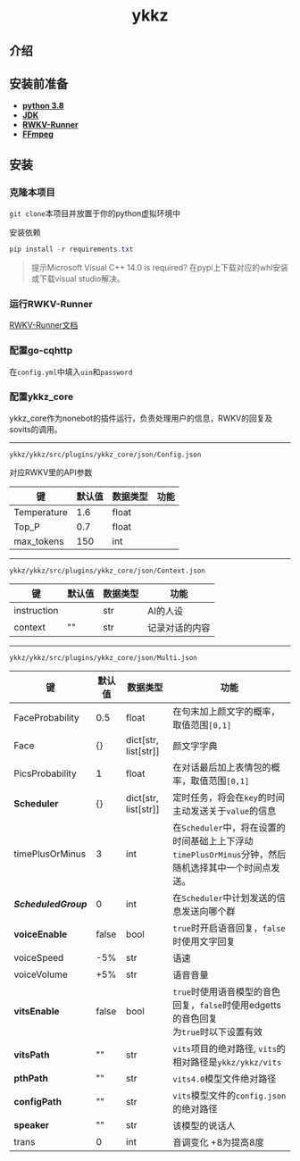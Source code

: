 <h1 align="center">ykkz</h1>

## 介绍



## 安装前准备

- **[python 3.8](https://www.python.org/downloads/release/python-389/)**
- **[JDK](https://www.oracle.com/java/technologies/downloads/#java17)**
- **[RWKV-Runner](https://github.com/josStorer/RWKV-Runner)**
- **[FFmpeg](https://ffmpeg.org/download.html)**

## 安装

### 克隆本项目
`git clone`本项目并放置于你的python虚拟环境中

安装依赖
```powershell
pip install -r requirements.txt
```
> 提示Microsoft Visual C++ 14.0 is required?
> 在pypi上下载对应的whl安装或下载visual studio解决。

### 运行RWKV-Runner
[RWKV-Runner文档](https://github.com/josStorer/RWKV-Runner/blob/master/README_ZH.md)


### 配置go-cqhttp
在`config.yml`中填入`uin`和`password`

### 配置ykkz_core
ykkz_core作为nonebot的插件运行，负责处理用户的信息，RWKV的回复及sovits的调用。

---

`ykkz/ykkz/src/plugins/ykkz_core/json/Config.json`

对应RWKV里的API参数

| 键           | 默认值 | 数据类型  | 功能 |
|-------------|-----|-------|----|
| Temperature | 1.6 | float |    |
| Top_P       | 0.7 | float |    |
| max_tokens  | 150 | int   |    |

---

`ykkz/ykkz/src/plugins/ykkz_core/json/Context.json`

| 键             | 默认值 | 数据类型 | 功能      |
|---------------|----|-----|---------|
| instruction   |    | str | AI的人设   |
| context       | "" | str | 记录对话的内容 |

---

`ykkz/ykkz/src/plugins/ykkz_core/json/Multi.json`

| 键                    | 默认值  | 数据类型                 | 功能                                                               |
|----------------------|-------|----------------------|------------------------------------------------------------------|
| FaceProbability      | 0.5   | float                | 在句末加上颜文字的概率，取值范围`[0,1]`                                          |
| Face                 | {}    | dict[str, list[str]] | 颜文字字典                                                            |
| PicsProbability      | 1     | float                | 在对话最后加上表情包的概率，取值范围`[0,1]`                                        |
| **Scheduler**        | {}    | dict[str, list[str]] | 定时任务，将会在`key`的时间主动发送关于`value`的信息                                 |
| timePlusOrMinus      | 3     | int                  | 在`Scheduler`中，将在设置的时间基础上上下浮动`timePlusOrMinus`分钟，然后随机选择其中一个时间点发送。 |
| _**ScheduledGroup**_ | 0     | int                  | 在`Scheduler`中计划发送的信息发送向哪个群                                       |
| **voiceEnable**      | false | bool                 | `true`时开启语音回复，`false`时使用文字回复                                     |
| voiceSpeed           | -5%   | str                  | 语速                                                               |
| voiceVolume          | +5%   | str                  | 语音音量                                                             |
| **vitsEnable**       | false | bool                 | `true`时使用语音模型的音色回复，`false`时使用edgetts的音色回复  <br/>为`true`时以下设置有效   |
| **vitsPath**         | ""    | str                  | `vits`项目的绝对路径, `vits`的相对路径是`ykkz/ykkz/vits`                      |
| **pthPath**          | ""    | str                  | `vits4.0`模型文件绝对路径  |                              
| **configPath**       | ""    | str                  | `vits`模型文件的`config.json`的绝对路径                                    |
| **speaker**          | ""    | str                  | 该模型的说话人                                                          |
| trans                | 0     | int                  | 音调变化 +8为提高8度                                                     |
